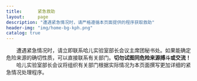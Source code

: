```yaml
---
title:      紧急救助
layout:     page
description: "遭遇紧急情况时，请严格遵循本页面提供的程序获取救助"
header-img: "img/home-bg-kph.png"
catalog: true
---
```


&emsp;&emsp;遭遇紧急情况时，请立即联系哈儿实验室部长会议主席团秘书处。如果能确定危险来源的确切性质，可以直接联系有关部门。**切勿试图同危险来源搏斗或交流！**  
&emsp;&emsp;哈儿实验室部长会议将组织有关部门根据实际情况为本页面撰写更加详细的紧急情况处理程序。